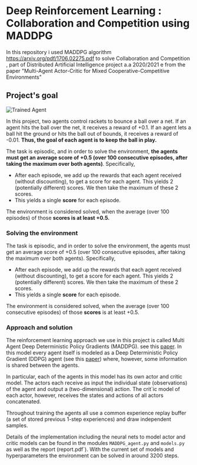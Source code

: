 [//]: # (Image References)

[image1]: https://user-images.githubusercontent.com/10624937/42135623-e770e354-7d12-11e8-998d-29fc74429ca2.gif "Trained Agent"
[image2]: https://user-images.githubusercontent.com/10624937/42135622-e55fb586-7d12-11e8-8a54-3c31da15a90a.gif "Soccer"

# Deep Reinforcement Learning : Collaboration and Competition using MADDPG
In this repository i used MADDPG algorithm https://arxiv.org/pdf/1706.02275.pdf to solve Collaboration and Competition , part of Distributed Artificial Intelligence  project a.a 2020/2021 e from the paper "Multi-Agent Actor-Critic for Mixed Cooperative-Competitive Environments"

## Project's goal

![Trained Agent][image1]

In this project, two agents control rackets to bounce a ball over a net. If an agent hits the ball over the net, it receives a reward of +0.1.  If an agent lets a ball hit the ground or hits the ball out of bounds, it receives a reward of -0.01.  **Thus, the goal of each agent is to keep the ball in play.**

The task is episodic, and in order to solve the environment, **the agents must get an average score of +0.5 (over 100 consecutive episodes, after taking the maximum over both agents)**. Specifically,

- After each episode, we add up the rewards that each agent received (without discounting), to get a score for each agent. This yields 2 (potentially different) scores. We then take the maximum of these 2 scores.
- This yields a single **score** for each episode.

The environment is considered solved, when the average (over 100 episodes) of those **scores is at least +0.5.**

### Solving the environment

The task is episodic, and in order to solve the environment, the agents must get an average score of +0.5 (over 100 consecutive episodes, after taking the maximum over both agents). Specifically,

- After each episode, we add up the rewards that each agent received (without discounting), to get a score for each agent. This yields 2 (potentially different) scores. We then take the maximum of these 2 scores.
- This yields a single **score** for each episode.

The environment is considered solved, when the average (over 100 consecutive episodes) of those **scores** is at least +0.5.

### Approach and solution

The reinforcement learning approach we use in this project is called Multi Agent Deep Deterministic Policy Gradients (MADDPG). see this [paper](https://papers.nips.cc/paper/7217-multi-agent-actor-critic-for-mixed-cooperative-competitive-environments.pdf). In this model every agent itself is modeled as a Deep Deterministic Policy Gradient (DDPG) agent (see this [paper](https://arxiv.org/pdf/1509.02971.pdf)) where, however, some information is shared between the agents.

In particular, each of the agents in this model has its own actor and critic model. The actors each receive as input the individual state (observations) of the agent and output a (two-dimensional) action. The crit`ic model of each actor, however, receives the states and actions of all actors concatenated.

Throughout training the agents all use a common experience replay buffer (a set of stored previous 1-step experiences) and draw independent samples.

Details of the implementation including the neural nets to model actor and critic models can be found in the modules `MADDPG_agent.py` and `models.py` as well as the report (report.pdf`). With the current set of models and hyperparameters the environment can be solved in around 3200 steps.
